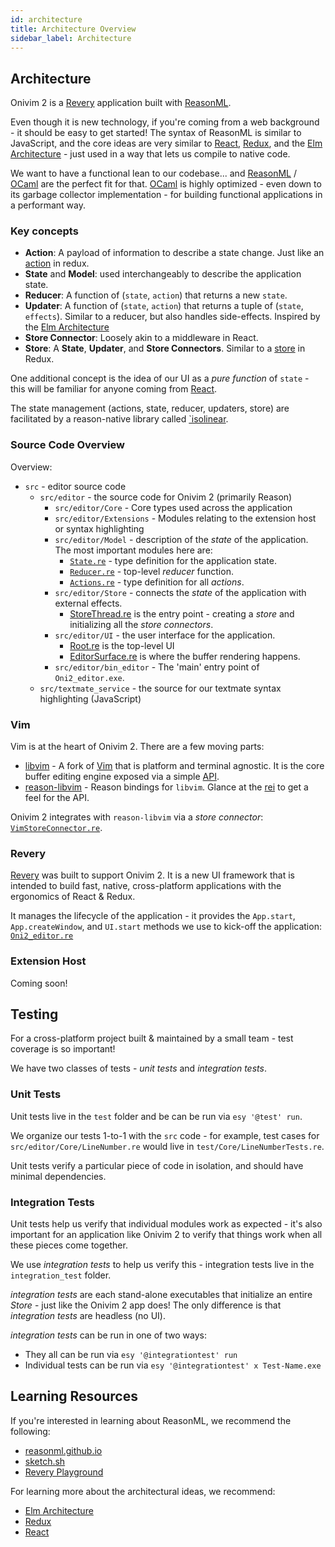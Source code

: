 ```yaml
---
id: architecture
title: Architecture Overview
sidebar_label: Architecture
---
```


## Architecture

Onivim 2 is a [Revery](https://www.github.com/revery-ui/revery) application built with [ReasonML](https://reasonml.github.io).

Even though it is new technology, if you're coming from a web background - it should be easy to get started! The syntax of ReasonML is similar to JavaScript,
and the core ideas are very similar to [React](https://reactjs.org), [Redux](https://redux.js.org/), and the [Elm Architecture](https://guide.elm-lang.org/architecture/) - just used in a way that lets us compile to native code.

We want to have a functional lean to our codebase... and [ReasonML](https://reasonml.github.io) / [OCaml](https://ocaml.org) are the perfect fit for that.
[OCaml](https://ocaml.org) is highly optimized - even down to its garbage collector implementation - for building functional applications in a performant way.

### Key concepts

- __Action__: A payload of information to describe a state change. Just like an [action](https://redux.js.org/basics/actions) in redux.
- __State__ and __Model__: used interchangeably to describe the application state. 
- __Reducer__: A function of (`state`, `action`) that returns a new `state`.
- __Updater__: A function of (`state`, `action`) that returns a tuple of (`state`, `effects`). Similar to a reducer, but also handles side-effects. Inspired by the [Elm Architecture](https://guide.elm-lang.org/architecture/)
- __Store Connector__: Loosely akin to a middleware in React.
- __Store__: A __State__, __Updater__, and __Store Connectors__. Similar to a [store](https://redux.js.org/basics/store) in Redux.

One additional concept is the idea of our UI as a _pure function_ of `state` - this will be familiar for anyone coming from [React](https://reactjs.org).

The state management (actions, state, reducer, updaters, store) are facilitated by a reason-native library called [`isolinear](https://github.com/bryphe/isolinear).

### Source Code Overview

Overview:
 - `src` - editor source code
    - `src/editor` - the source code for Onivim 2 (primarily Reason)
        - `src/editor/Core` - Core types used across the application
        - `src/editor/Extensions` - Modules relating to the extension host or syntax highlighting
        - `src/editor/Model` - description of the _state_ of the application. The most important modules here are:
            - [`State.re`](https://github.com/onivim/oni2/blob/master/src/editor/Model/State.re) - type definition for the application state.
            - [`Reducer.re`](https://github.com/onivim/oni2/blob/master/src/editor/Model/Reducer.re) - top-level _reducer_ function.
            - [`Actions.re`](https://github.com/onivim/oni2/blob/master/src/editor/Model/Actions.re) - type definition for all _actions_.
        - `src/editor/Store` - connects the _state_ of the application with external effects. 
            - [StoreThread.re](https://github.com/onivim/oni2/blob/master/src/editor/Store/StoreThread.re) is the entry point - creating a _store_ and initializing all the _store connectors_.
        - `src/editor/UI` - the user interface for the application.
            - [Root.re](https://github.com/onivim/oni2/blob/master/src/editor/UI/Root.re) is the top-level UI
            - [EditorSurface.re](https://github.com/onivim/oni2/blob/master/src/editor/UI/EditorSurface.re) is where the buffer rendering happens.
        - `src/editor/bin_editor` - The 'main' entry point of `Oni2_editor.exe`.
    - `src/textmate_service` - the source for our textmate syntax highlighting (JavaScript)

### Vim

Vim is at the heart of Onivim 2. There are a few moving parts:

- [libvim](https://github.com/onivim/libvim) - A fork of [Vim](https://www.vim.org) that is platform and terminal agnostic. It is the core buffer editing engine exposed via a simple [API](https://github.com/onivim/libvim/blob/master/src/libvim.h).
- [reason-libvim](https://github.com/onivim/reason-libvim) - Reason bindings for `libvim`. Glance at the [rei](https://github.com/onivim/reason-libvim/blob/master/src/Vim.rei) to get a feel for the API.

Onivim 2 integrates with `reason-libvim` via a _store connector_: [`VimStoreConnector.re`](https://github.com/onivim/oni2/blob/master/src/editor/Store/VimStoreConnector.re).

### Revery

[Revery](https://github.com/revery-ui/revery) was built to support Onivim 2. It is a new UI framework that is intended to build fast, native, cross-platform applications with the ergonomics of React & Redux.

It manages the lifecycle of the application - it provides the `App.start`, `App.createWindow`, and `UI.start` methods we use to kick-off the application: [`Oni2_editor.re`](https://github.com/onivim/oni2/blob/master/src/editor/bin_editor/Oni2_editor.re)

### Extension Host

Coming soon!

## Testing

For a cross-platform project built & maintained by a small team - test coverage is so important!

We have two classes of tests - _unit tests_ and _integration tests_.

### Unit Tests

Unit tests live in the `test` folder and be can be run via `esy '@test' run`. 

We organize our tests 1-to-1 with the `src` code - for example, test cases for `src/editor/Core/LineNumber.re` would live in `test/Core/LineNumberTests.re`.

Unit tests verify a particular piece of code in isolation, and should have minimal dependencies.

### Integration Tests

Unit tests help us verify that individual modules work as expected - it's also important for an application like Onivim 2 to verify that things work when all these pieces come together.

We use _integration tests_ to help us verify this - integration tests live in the `integration_test` folder.

_integration tests_ are each stand-alone executables that initialize an entire _Store_ - just like the Onivim 2 app does! The only difference is that _integration tests_ are headless (no UI).

_integration tests_ can be run in one of two ways:
- They all can be run via `esy '@integrationtest' run`
- Individual tests can be run via `esy '@integrationtest' x Test-Name.exe`

## Learning Resources

If you're interested in learning about ReasonML, we recommend the following:

- [reasonml.github.io](https://reasonml.github.io)
- [sketch.sh](https://sketch.sh)
- [Revery Playground](https://www.outrunlabs.com/revery/playground)

For learning more about the architectural ideas, we recommend:
- [Elm Architecture](https://guide.elm-lang.org/architecture/)
- [Redux](https://redux.js.org/)
- [React](https://reactjs.org/)
